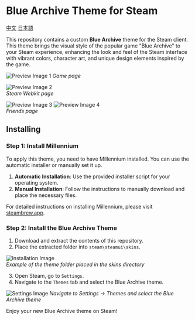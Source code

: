 # Blue Archive Theme for Steam

[中文](https://github.com/EugeneXXXie/blueArchiveSteamSkin/blob/main/README_zh.md)    [日本語](https://github.com/EugeneXXXie/blueArchiveSteamSkin/blob/main/README_jp.md)

This repository contains a custom **Blue Archive** theme for the Steam client. This theme brings the visual style of the popular game "Blue Archive" to your Steam experience, enhancing the look and feel of the Steam interface with vibrant colors, character art, and unique design elements inspired by the game.

![Preview Image 1](https://i.imgur.com/lGMKOxF.png)
*Game page*

![Preview Image 2](https://imgur.com/9sQ4i19.png)  
*Steam Webkit page*

![Preview Image 3](https://i.imgur.com/QvtLKYC.png)
![Preview Image 4](https://i.imgur.com/jKtIoI1.png)  
*Friends page*  

## Installing

### Step 1: Install Millennium

To apply this theme, you need to have Millennium installed. You can use the automatic installer or manually set it up.

1. **Automatic Installation**: Use the provided installer script for your operating system.
2. **Manual Installation**: Follow the instructions to manually download and place the necessary files.

For detailed instructions on installing Millennium, please visit [steambrew.app](https://steambrew.app/).

### Step 2: Install the Blue Archive Theme

1. Download and extract the contents of this repository.
2. Place the extracted folder into `steam\steamui\skins`.

![Installation Image](https://i.imgur.com/o5xwqek.png)  
*Example of the theme folder placed in the skins directory*

3. Open Steam, go to `Settings`.
4. Navigate to the `Themes` tab and select the Blue Archive theme.

![Settings Image](https://i.imgur.com/mI0XaW5.png)
*Navigate to Settings -> Themes and select the Blue Archive theme*

Enjoy your new Blue Archive theme on Steam!
